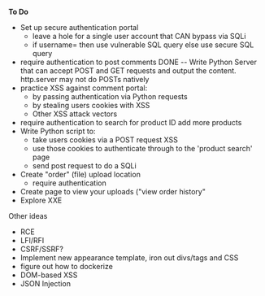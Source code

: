 **To Do**

- Set up secure authentication portal
	- leave a hole for a single user account that CAN bypass via SQLi
	- if username=<username found on comments page> then use vulnerable SQL query
		else use secure SQL query
- require authentication to post comments
DONE -- Write Python Server that can accept POST and GET requests and output the content. http.server may not do POSTs natively
- practice XSS against comment portal:
	- by passing authentication via Python requests
	- by stealing users cookies with XSS
	- Other XSS attack vectors
- require authentication to search for product ID
	add more products
- Write Python script to:
	- take users cookies via a POST request XSS
	- use those cookies to authenticate through to the 'product search' page
	- send post request to do a SQLi
- Create "order" (file) upload location
	- require authentication
- Create page to view your uploads ("view order history"
- Explore XXE

Other ideas
- RCE
- LFI/RFI
- CSRF/SSRF?
- Implement new appearance template, iron out divs/tags and CSS
- figure out how to dockerize
- DOM-based XSS
- JSON Injection
